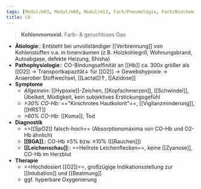 ```yaml
---
tags: [Modul/m03, Modul/m08, Modul/m13, Fach/Pneumologie, Fach/Biochemie/Molekül, Art/Pathologie]
title: CO
---
```

> **Kohlenmonoxid.** Farb- & geruchloses Gas
- **Ätiologie**:: Entsteht bei unvollständiger [[Verbrennung]] von Kohlenstoffen v.a. in Innenräumen (z.B. Holzkohlegrill, Wohnungsbrand, Autoabgase, defekte Heizung, Shisha)
- **Pathophysiologie**:: CO-Bindungsaffinität an [[Hb]] ca. 300x größer als [[O2]] → Transportkapazität↓ für [[O2]] → Gewebshypoxie → Anaerober Stoffwechsel, [[Lactat]]↑, [[Azidose]]
- **Symptome**
	- *Allgemein:* [[Hypoxie]]-Zeichen, [[Kopfschmerzen]], [[Schwindel]], Übelkeit, Müdigkeit, kein subjektives Erstickungsgefühl
	- *>30% CO-Hb:* =="Kirschrotes Hautkolorit"==, [[Vigilanzminderung]], [[HRST]]
	- *>60% CO-Hb:* [[Koma]], Tod
- **Diagnostik**
	- ==[[SpO2]] falsch-hoch== (Absorptionsmaxima von CO-Hb und O2-Hb ähnlich)
	- **[[BGA]]**:: CO-Hb ≥5% bzw. ≥10% ([[Rauchen]])
	- **[[Leichenschau]]**:: ==Hellrote Leichenflecken==, keine [[Zyanose]], CO-Hb im Herzblut
- **Therapie**
	- ==Hochdosiert [[O2]]==, großzügige Indikationsstellung zur [[Intubation]] und [[Beatmung]]
	- ggf. hyperbare Oxygenierung
